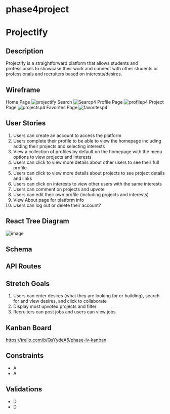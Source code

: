# phase4project

# Projectify

## Description

Projectify is a straightforward platform that allows students and professionals to showcase their work and connect with other students or professionals and recruiters based on interests/desires.

## Wireframe
Home Page
![projectify](https://github.com/user-attachments/assets/fc443428-d03a-4123-9143-70f86cd08e41)
Search 
![Searcp4](https://github.com/user-attachments/assets/b218939f-c2be-4558-abd3-afdb29821760)
Profile Page
![profilep4](https://github.com/user-attachments/assets/db83923f-6cea-49e5-97d2-4dc83e5b083d)
Project Page
![projectsp4](https://github.com/user-attachments/assets/38f3c26d-56b9-44ee-b640-1be8cea4be27)
Favorites Page
![favoritesp4](https://github.com/user-attachments/assets/fc0fce26-6b44-49af-ac13-63b566c431a8)

## User Stories

1. Users can create an account to access the platform
2. Users complete their profile to be able to view the homepage including adding their projects and selecting interests
3. View a collection of profiles by default on the homepage with the menu options to view projects and interests
4. Users can click to view more details about other users to see their full profile
5. Users can click to view more details about projects to see project details and links
6. Users can click on interests to view other users with the same interests
7. Users can comment on projects and upvote
8. Users can edit their own profile (including projects and interests)
9. View About page for platform info
10. Users can log out or delete their account?

## React Tree Diagram
![image](https://github.com/user-attachments/assets/148adfa6-f02b-44a2-be16-d22acfc7a903)

## Schema

## API Routes

## Stretch Goals

1. Users can enter desires (what they are looking for or building), search for and view desires, and click to collaborate
2. Display most upvoted projects and filter
3. Recruiters can post jobs and users can view jobs

## Kanban Board
https://trello.com/b/QsYydeA5/phase-iv-kanban

## Constraints

- A
- A

## Validations

- D
- D
